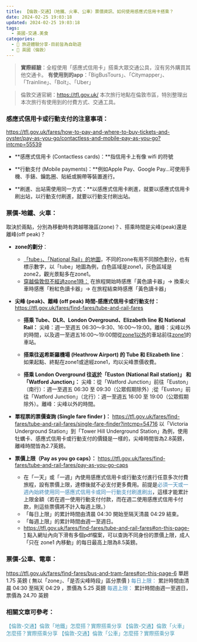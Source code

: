 ```yaml
---
title: 【倫敦-交通】（地鐵、火車、公車）票價資訊、如何使用感應式信用卡搭乘？
date: 2024-02-25 19:03:18
updated: 2024-02-25 19:03:18
tags:
  - 英國-交通.美食
categories: 
  - 🌴 旅遊體驗分享-目前皆為自助遊
  - 🥥 英國（倫敦） 
---
```

> **實際經驗**：全程使用「感應式信用卡」搭乘大眾交通公具，沒有另外購買其他交通卡。
> **有使用到的app**：「BigBusTours」、「Citymapper」、「Trainline」、「Bolt」、「Uber」
<!-- more -->
> 倫敦交通官網：https://tfl.gov.uk/ 
> 本次旅行地點在倫敦市區，特別整理出本次旅行有使用到的付費方式、交通工具。

### 感應式信用卡或行動支付的注意事項：
https://tfl.gov.uk/fares/how-to-pay-and-where-to-buy-tickets-and-oyster/pay-as-you-go/contactless-and-mobile-pay-as-you-go?intcmp=55539

+ **感應式信用卡 (Contactless cards)：**指信用卡上有像 wifi 的符號

+ **行動支付 (Mobile payments)：**例如Apple Pay、Google Pay…可使用手機、手錶、鑰匙圈、貼紙或腕帶等裝置進行。

+ **刷進、出站需使用同一方式：**以感應式信用卡刷進，就要以感應式信用卡刷出站，以行動支付刷進，就要以行動支付刷出站。

### 票價-地鐵、火車：
取決於兩點，分別為移動時有跨越哪幾區(zone)？、搭乘時間是尖峰(peak)還是離峰(off peak)？
+ **zone的劃分**：
    + [「tube」、「National Rail」的地圖](https://tfl.gov.uk/maps/track?intcmp=40400)，不同的zone有用不同顏色劃分，也有標示數字，以「tube」地圖為例，白色區域是zone1，灰色區域是zone2，觀光景點多在zone1。
    +  [穿越倫敦但不經過zone1時：](https://tfl.gov.uk/fares/how-to-pay-and-where-to-buy-tickets-and-oyster/pay-as-you-go/touch-pink-card-reader-when-changing-trains?intcmp=54753)
    在旅程開始時感應「黃色讀卡器」-> 換乘火車時感應「粉紅色讀卡器」-> 在旅程結束時感應「黃色讀卡器」
+ **尖峰 (peak)、離峰 (off peak) 時間-感應式信用卡或行動支付：**
   https://tfl.gov.uk/fares/find-fares/tube-and-rail-fares
    + **搭乘 Tube、DLR、London Overground、Elizabeth line 和 National Rail：**
   尖峰：週一至週五 06:30～9:30、16:00～19:00。離峰：尖峰以外的時間，以及週一至週五16:00～19:00間從<u>zone1以外</u>的車站前往<u>zone1</u>的車站。

    + **搭乘往返希斯羅機場 (Heathrow Airport) 的 Tube 和 Elizabeth line**：
    如果起點、終點在zone1或途經zone1，均以尖峰票價收費。

    + **搭乘 London Overground 往返於「Euston (National Rail station)」 和「Watford Junction」：**
    尖峰：從「Watford Junction」前往「Euston」（南行）：週一至週五 06:30 至 09:30（公眾假期除外）;從「Euston」前往「Watford Junction」（北行）：週一至週五 16:00 至 19:00（公眾假期除外）。離峰：尖峰以外的時間。

+ **單程票的票價查詢 (Single fare finder )：**
   https://tfl.gov.uk/fares/find-fares/tube-and-rail-fares/single-fare-finder?intcmp=54716
   以「Victoria Underground Station」到「Tower Hill Underground Station」為例，使用牡蠣卡、感應式信用卡或行動支付的價錢是一樣的，尖峰時間皆為2.8英鎊，離峰時間皆為2.7英鎊。

+ **票價上限（Pay as you go caps）：**
https://tfl.gov.uk/fares/find-fares/tube-and-rail-fares/pay-as-you-go-caps
  + 在「一天」或「一週」內使用感應式信用卡或行動支付進行任意多次付費旅程，設有票價上限，達標後就不必支付更多費用。前提是<font color=#4287B5>必須一天或一週內始終使用同一感應式信用卡或同一行動支付刷進刷出</font>，這樣才能累計上限金額（若在週一使用行動支付付款，而在週二使用感應式信用卡付款，則這些票價將不計入每週上限。）
  + 「每日上限」的累計時間由清晨 04:30 開始至隔天清晨 04:29 結束。
  + 「每週上限」的累計時間由週一至週日。
  + https://tfl.gov.uk/fares/find-fares/tube-and-rail-fares#on-this-page-1
  點入網址內向下滑有多個pdf檔案，可以查詢不同身份的票價上限，成人「只在 zone1 內移動」的每日最高上限為8.5英鎊。

### 票價-公車、電車：
https://tfl.gov.uk/fares/find-fares/bus-and-tram-fares#on-this-page-6
單趟 1.75 英鎊 ( 無以「zone」、「是否尖峰時段」區分票價 )
<font color=#4287B5>每日上限：</font> 累計時間由清晨 04:30 至隔天 04:29 ，票價為 5.25 英鎊
<font color=#4287B5>每週上限：</font> 累計時間由週一至週日，票價為 24.70 英鎊

### 相關文章可參考：
<font color=#4599B6>【倫敦-交通】倫敦「地鐵」怎麼搭？實際搭乘分享</font>
<font color=#4599B6>【倫敦-交通】倫敦「火車」怎麼搭？實際搭乘分享</font>
<font color=#4599B6>【倫敦-交通】倫敦「公車」怎麼搭？實際搭乘分享</font>